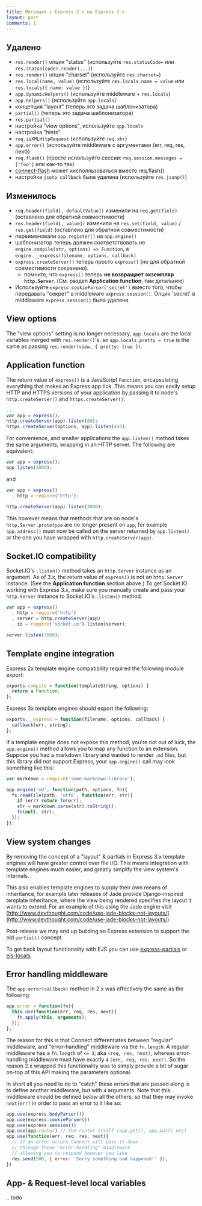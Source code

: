 ```yaml
---
title: Миграция с Express 2.x на Express 3.x
layout: post
comments: 1
---
```


## Удалено

  - `res.render()` опция "status" (используйте `res.statusCode=` или `res.status(code).render(...)`)
  - `res.render()` опция "charset" (используйте `res.charset=`)
  - `res.local(name, value)` (используйте `res.locals.name = value` или `res.locals({ name: value })`)
  - `app.dynamicHelpers()` (используйте middleware + `res.locals`)
  - `app.helpers()` (используйте `app.locals`)
  - концепция "layout" (теперь это задача шаблонизатора)
  - `partial()` (теперь это задача шаблонизатора)
  - `res.partial()`
  - настройка "view options", используйте `app.locals`
  - настройка "hints"
  - `req.isXMLHttpRequest` (используйте `req.xhr`)
  - `app.error()` (используйте middleware с аргументами (err, req, res, next))
  - `req.flash()` (просто используйте сессии: `req.session.messages = ['foo']` или как-то так)
  - [connect-flash](https://github.com/jaredhanson/connect-flash) может иисполльзоваться вместо req.flash()
  - настройка `jsonp callback` была удалена (используйте `res.jsonp()`)

## Изменилось

  - `req.header(field[, defaultValue])` изменили на `req.get(field)` (оставлено для обратной совместимости)
  - `res.header(field[, value])` изменили на `res.set(field, value)` / `res.get(field)` (оставлено для обратной совместимости)
  - переименовали `app.register()` на `app.engine()`
  - шаблонизатор теперь должен соответствовать не `engine.compile(str, options) => Function`, а `engine.__express(filename, options, callback)`
  - `express.createServer()` теперь просто `express()` (но для обратной совместимости сохранено). 
    - помните, что `express()` теперь __не возвращает экземпляр `http.Server`__. (См. раздел **Application function**, там детальнее)
  - Используйте `express.cookieParser('secret')` вместо того, чтобы передавать "секрет" в middleware `express.session()`. Опция 'secret' в middleware `express.session()` была удалена.

## View options

  The "view options" setting is no longer necessary, `app.locals` are the local variables
  merged with `res.render()`'s, so `app.locals.pretty = true` is the same as passing `res.render(view, { pretty: true })`.

## Application function

 The return value of `express()` is a JavaScript `Function`, encapsulating everything
 that makes an Express app tick. This means you can easily setup HTTP and HTTPS versions
 of your application by passing it to node's `http.createServer()` and `https.createServer()`:

```js
...
var app = express();
http.createServer(app).listen(80);
https.createServer(options, app).listen(443);
```

 For convenience, and smaller applications the `app.listen()` method takes the same arguments,
 wrapping in an HTTP server. The following are equivalent:

```js
var app = express();
app.listen(3000);
```

and

```js
var app = express()
  , http = require('http');

http.createServer(app).listen(3000);
```

This however means that methods that are on node's `http.Server.prototype` are no longer
present on `app`, for example `app.address()` must now be called on the server returned by `app.listen()`
or the one you have wrapped with `http.createServer(app)`.

## Socket.IO compatibility

Socket.IO's `.listen()` method takes an `http.Server` instance as an argument. As of 3.x, the return value of `express()` is not an `http.Server` instance. (See the **Application function** section above.) To get Socket.IO working with Express 3.x, make sure you manually create and pass your `http.Server` instance to Socket.IO's `.listen()` method.

```js
var app = express()
  , http = require('http')
  , server = http.createServer(app)
  , io = require('socket.io').listen(server);

server.listen(3000);
```

## Template engine integration

 Express 2x template engine compatibility required the following module export:

```js
exports.compile = function(templateString, options) {
  return a Function;
};
```

  Express 3x template engines should export the following:

```js
exports.__express = function(filename, options, callback) {
  callback(err, string);
};
```

  If a template engine does not expose this method, you're not out of luck, the `app.engine()` method allows you to map any function to an extension. Suppose you had a markdown library and wanted to render `.md` files, but this library did not support Express, your `app.engine()` call may look something like this:

```js
var markdown = require('some-markdown-library');

app.engine('md', function(path, options, fn){
  fs.readFile(path, 'utf8', function(err, str){
    if (err) return fn(err);
    str = markdown.parse(str).toString();
    fn(null, str);
  });
});
```

## View system changes

 By removing the concept of a "layout" & partials in Express 3.x template engines
 will have greater control over file I/O. This means integration with template engines
 much easier, and greatly simplify the view system's internals.

 This also enables template engines to supply their own means of inheritance, for example later releases of Jade provide Django-inspired template inheritance, where the view being rendered specifies the layout it wants to extend. For an example of this using the Jade engine visit [http://www.devthought.com/code/use-jade-blocks-not-layouts/](http://www.devthought.com/code/use-jade-blocks-not-layouts/)

 Post-release we may end up building an Express extension to support the old `partial()` concept.

 To get back layout functionality with EJS you can use [express-partials](https://github.com/publicclass/express-partials) or [ejs-locals](https://github.com/RandomEtc/ejs-locals).

## Error handling middleware

  The `app.error(callback)` method in 2.x was effectively the same as the following:

```js
app.error = function(fn){
  this.use(function(err, req, res, next){
    fn.apply(this, arguments);
  });
};
```

 The reason for this is that Connect differentiates between "regular" middleware,
and "error-handling" middleware via the `fn.length`. A regular middleware has a `fn.length`
of `<= 3`, aka `(req, res, next)`, whereas error-handling middleware must have exactly `4` `(err, req, res, next)`. So the reason 2.x wrapped this functionality was to simply provide a bit of sugar on-top of this
API making the parameters optional.

 In short all you need to do to "catch" these errors that are passed along is to define another middleware, but with `4` arguments. Note that this middleware should be defined _below_ all the others, so that they may invoke `next(err)` in order to pass an error to it like so:

```js
app.use(express.bodyParser())
app.use(express.cookieParser())
app.use(express.session())
app.use(app.router) // the router itself (app.get(), app.put() etc)
app.use(function(err, req, res, next){
  // if an error occurs Connect will pass it down
  // through these "error-handling" middleware
  // allowing you to respond however you like
  res.send(500, { error: 'Sorry something bad happened!' });
})
``` 

## App- & Request-level local variables

 .. todo